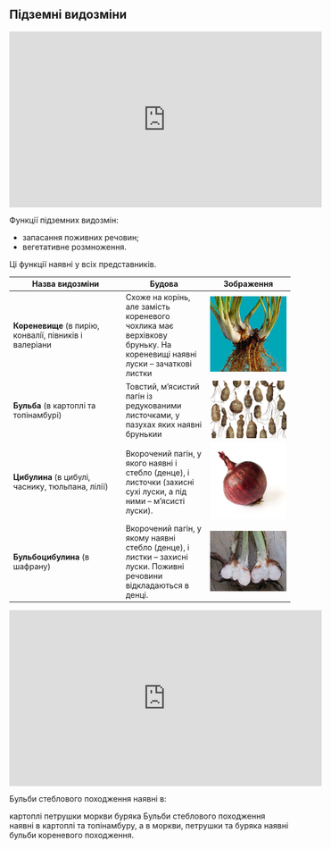 ## Пiдземнi видозмiни

<div class="fluidMedia">
<iframe align="center" width="560" height="315" src="https://www.youtube.com/embed/zFfWjlXxYhc" frameborder="0" allowfullscreen></iframe>
</div>
<div class="popup">
</div>

Функції підземних видозмін:
* запасання поживних речовин; 
* вегетативне розмноження.

Ці функції наявні у всіх представників.

<table>
<thead>
<tr>
<th>Назва видозмiни</th>
<th>Будова</th>
<th>Зображення</th>
</tr>
</thead>
<tbody>
<tr>
<td><b>Кореневище</b> (в пирiю, конвалiї, пiвникiв i валерiани</td>
<td width="30%">Схоже на корiнь, але замiсть кореневого чохлика має верхiвкову бруньку. На кореневищi наявнi луски – зачатковi листки</td>
<td width="30%"><img src="koren.jpg" width="200"/></td>
</tr>
<tr>
<td><b>Бульба</b> (в картоплi та топiнамбурi)</td>
<td>Товстий, м’ясистий пагiн iз редукованими листочками, у пазухах яких наявнi брунькии</td>
<td><img src="bulba.jpg" width="200"/></td>
</tr>
<tr>
<td><b>Цибулина</b> (в цибулi, часнику, тюльпана, лiлії)</td>
<td>Вкорочений пагiн, у якого наявнi i стебло (денце), i листочки (захиснi сухi луски, а пiд ними – м’ясистi луски).</td>
<td><img src="onion.jpg" width="200"/></td>
</tr>
<tr>
<td><b>Бульбоцибулина</b> (в шафрану)</td>
<td>Вкорочений пагiн, у якому наявнi стебло (денце), i листки – захиснi луски. Поживнi речовини вiдкладаються в денцi.</td>
<td><img src="onion_bulba.jpg" width="200"/></td>
</tr>
</tbody>
</table>


<div class="fluidMedia">
<iframe align="center" width="560" height="315" src="https://www.youtube.com/embed/p2HRBJSuhcs" frameborder="0" allowfullscreen></iframe>
</div>
<div class="popup">
</div>

<quiz>
<question text="">
    <p>Бульби стеблового походження наявні в:</p>
    <answer correct>картоплі</answer>
    <answer>петрушки</answer>
    <answer>моркви</answer>
    <answer>буряка</answer>
    <explanation>
    Бульби стеблового походження наявні в картоплі та топінамбуру, а в моркви, петрушки та буряка наявні бульби кореневого походження.
    </explanation>
</question>
</quiz>
